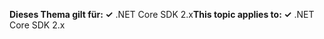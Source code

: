 <span data-ttu-id="020c6-101">**Dieses Thema gilt für: ✓** .NET Core SDK 2.x</span><span class="sxs-lookup"><span data-stu-id="020c6-101">**This topic applies to: ✓** .NET Core SDK 2.x</span></span>
